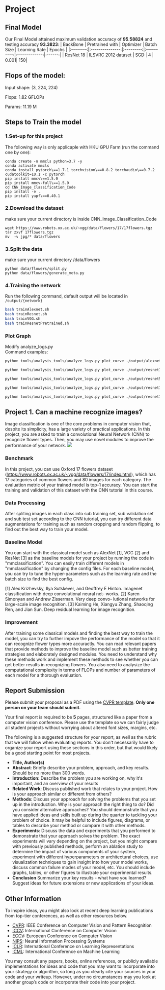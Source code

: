 # Project

## Final Model
Our Final Model attained maximum validation accuracy of **95.58824** and testing accuracy **93.3823**:
| BackBone | Pretrained with | Optimizer | Batch Size | Learning Rate | Epochs |
|:--------:|:---------------:|:---------:|:----------:|:-------------:|:------:|
| ResNet 18     |  ILSVRC 2012 dataset | SGD | 4 | 0.001| 150|

## Flops of the model:

Input shape: (3, 224, 224) 

Flops: 1.82 GFLOPs

Params: 11.19 M

## Steps to Train the model
### 1.Set-up for this project

The following way is only applicaple with HKU GPU Farm (run the command one by one):

```
conda create -n mmcls python=3.7 -y
conda activate mmcls
conda install pytorch\==1.7.1 torchvision\==0.8.2 torchaudio\==0.7.2 cudatoolkit=10.1 -c pytorch
pip install mmcv\==1.5.0
pip install mmcv-full\==1.5.0
cd CNN_Image_Classification_Code
pip install -e .
pip install yapf\==0.40.1
```

### 2.Download the dataset
make sure your current directory is inside CNN_Image_Classification_Code
```
wget https://www.robots.ox.ac.uk/~vgg/data/flowers/17/17flowers.tgz
tar zxvf 17flowers.tgz
mv  -v jpg/* data/flowers
```

### 3.Split the data
make sure your current directory /data/flowers
```
python data/flowers/split.py
python data/flowers/generate_meta.py
```

### 4.Training the network

Run the following command, default output will be located in `/output/{network}`

```bash
bash trainAlexnet.sh
bash trainResnet.sh
bash trainVGG.sh
bash trainResnetPretrained.sh
```

### Plot Graph

Modify analyze_logs.py  
Command examples:

```bash
python tools/analysis_tools/analyze_logs.py plot_curve ./output/alexnet/20240308_171954.log.json  ./output/alexnet/20240308_172216.log.json ./output/alexnet/20240308_172433.log.json ./output/alexnet/20240308_172651.log.json --keys accuracy_top-1 --legend lr=0.1 lr=0.01 lr=0.001 lr=0.0001 --title 'AlexNet in 10 Epochs'

python tools/analysis_tools/analyze_logs.py plot_curve ./output/resnet18/20240308_172015.log.json  ./output/resnet18/20240308_172219.log.json ./output/resnet18/20240308_172420.log.json ./output/resnet18/20240308_172621.log.json --keys accuracy_top-1 --legend lr=0.1 lr=0.01 lr=0.001 lr=0.0001 --title 'ResNet18 in 10 Epochs'

python tools/analysis_tools/analyze_logs.py plot_curve ./output/resnet50/20240308_172822.log.json  ./output/resnet50/20240308_173027.log.json ./output/resnet50/20240308_173234.log.json ./output/resnet50/20240308_173441.log.json --keys accuracy_top-1 --legend lr=0.1 lr=0.01 lr=0.001 lr=0.0001 --title 'ResNet50 in 10 Epochs'

python tools/analysis_tools/analyze_logs.py plot_curve ./output/resnet101/20240308_173647.log.json  ./output/resnet101/20240308_173911.log.json ./output/resnet101/20240308_174135.log.json ./output/resnet101/20240308_174359.log.json --keys accuracy_top-1 --legend lr=0.1 lr=0.01 lr=0.001 lr=0.0001 --title 'ResNet101 in 10 Epochs'

python tools/analysis_tools/analyze_logs.py plot_curve ./output/resnet152/20240308_174622.log.json  ./output/resnet152/20240308_181431.log.json ./output/resnet152/20240308_174937.log.json ./output/resnet152/20240308_175245.log.json --keys accuracy_top-1 --legend lr=0.1 lr=0.01 lr=0.001 lr=0.0001 --title 'ResNet152 in 10 Epochs'
```

## Project 1. Can a machine recognize images?

Image classification is one of the core problems in computer vision that, despite its simplicity, has a large variety of practical applications. In this project, you are asked to train a convolutional Neural Network (CNN) to recognize flower types. Then, you may use novel modules to improve the performance of your network.
![](https://i.imgur.com/AKDQbxN.jpg)

### Benchmark

In this project, you can use Oxford 17 flowers dataset (https://www.robots.ox.ac.uk/~vgg/data/flowers/17/index.html), which has 17 categories of common flowers and 80 images for each category. The evaluation metric of your trained model is top-1 accuracy. You can start the training and validation of this dataset with the CNN tutorial in this course.

### Data Processing

After spliting images in each class into sub training set, sub validation set and sub test set according to the CNN tutorial, you can try different data augmentations for training such as random cropping and random flipping, to find out the best way to train your model.

### Baseline Model

You can start with the classical model such as AlexNet [1], VGG [2] and ResNet [3] as the baseline models for your project by running the code in "mmclassification". You can easily train different models in "mmclassification" by changing the config files. For each baseline model, you can try to tune the hyper-parameters such as the learning rate and the batch size to find the best config.

[1] Alex Krizhevsky, Ilya Sutskever, and Geoffrey E Hinton. Imagenet classification with deep convolutional neural net- works.
[2] Karen Simonyan and Andrew Zisserman. Very deep convo- lutional networks for large-scale image recognition.
[3] Kaiming He, Xiangyu Zhang, Shaoqing Ren, and Jian Sun. Deep residual learning for image recognition.

### Improvement

After training some classical models and finding the best way to train the model, you can try to further impove the performance of the model so that it can recognize flower types more accuractly. You can read relevant papers that provide methods to improve the baseline model such as better training strategies and elaborately designed modules. You need to understand why these methods work and implement these methods to see whether you can get better results in recognizing flowers. You also need to analysize the computational complexity in terms of FLOPs and number of parameters of each model for a thorough evaluation.

## Report Submission

Please submit your proposal as a PDF using the [CVPR template](http://cvpr2021.thecvf.com/sites/default/files/2020-09/cvpr2021AuthorKit_2.zip). **Only one person on your team should submit.**

Your final report is required to be **5** pages, structured like a paper from a computer vision conference. Please use the template so we can fairly judge all student projects without worrying about altered font sizes, margins, etc.

The following is a suggested structure for your report, as well as the rubric that we will follow when evaluating reports. You don't necessarily have to organize your report using these sections in this order, but that would likely be a good starting point for most projects.

- **Title, Author(s)**
- **Abstract**: Briefly describe your problem, approach, and key results. Should be no more than 300 words.
- **Introduction**: Describe the problem you are working on, why it's important, and an overview of your results
- **Related Work**: Discuss published work that relates to your project. How is your approach similar or different from others?
- **Methods**: Discuss your approach for solving the problems that you set up in the introduction. Why is your approach the right thing to do? Did you consider alternative approaches? You should demonstrate that you have applied ideas and skills built up during the quarter to tackling your problem of choice. It may be helpful to include figures, diagrams, or tables to describe your method or compare it with other methods.
- **Experiments**: Discuss the data and experiments that you performed to demonstrate that your approach solves the problem. The exact experiments will vary depending on the project, but you might compare with previously published methods, perform an ablation study to determine the impact of various components of your system, experiment with different hyperparameters or architectural choices, use visualization techniques to gain insight into how your model works, discuss common failure modes of your model, etc. You should include graphs, tables, or other figures to illustrate your experimental results.
- **Conclusion** Summarize your key results - what have you learned? Suggest ideas for future extensions or new applications of your ideas.

## Other Information

To inspire ideas, you might also look at recent deep learning publications from top-tier conferences, as well as other resources below.

- [CVPR](http://openaccess.thecvf.com/CVPR2021): IEEE Conference on Computer Vision and Pattern Recognition
- [ICCV](http://openaccess.thecvf.com/ICCV2021): International Conference on Computer Vision
- [ECCV](http://openaccess.thecvf.com/ECCV2020): European Conference on Computer Vision
- [NIPS](https://papers.nips.cc/): Neural Information Processing Systems
- [ICLR](https://openreview.net/group?id=ICLR.cc/2022/Conference): International Conference on Learning Representations
- [ICML](https://icml.cc/Conferences/2021/Schedule?type=Poster): International Conference on Machine Learning

You may consult any papers, books, online references, or publicly available implementations for ideas and code that you may want to incorporate into your strategy or algorithm, so long as you clearly cite your sources in your code and your writeup. However, under no circumstances may you look at another group’s code or incorporate their code into your project.
